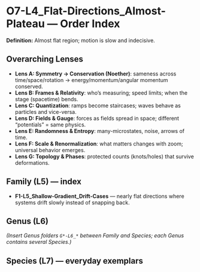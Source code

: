 # O7-L4_Flat-Directions_Almost-Plateau — Order Index
**Definition:** Almost flat region; motion is slow and indecisive.

## Overarching Lenses

- **Lens A: Symmetry -> Conservation (Noether)**: sameness across time/space/rotation → energy/momentum/angular momentum conserved.
- **Lens B: Frames & Relativity**: who’s measuring; speed limits; when the stage (spacetime) bends.
- **Lens C: Quantization**: ramps become staircases; waves behave as particles and vice-versa.
- **Lens D: Fields & Gauge**: forces as fields spread in space; different “potentials” = same physics.
- **Lens E: Randomness & Entropy**: many-microstates, noise, arrows of time.
- **Lens F: Scale & Renormalization**: what matters changes with zoom; universal behavior emerges.
- **Lens G: Topology & Phases**: protected counts (knots/holes) that survive deformations.

## Family (L5) — index
- **F1-L5_Shallow-Gradient_Drift-Cases** — nearly flat directions where systems drift slowly instead of snapping back.

## Genus (L6)

_(Insert Genus folders `G*-L6_*` between Family and Species; each Genus contains several Species.)_

## Species (L7) — everyday exemplars
